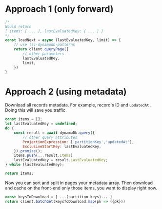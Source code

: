 # Approach 1 (only forward)

```javascript
/*
Would return 
{ items: [ ... ], lastEvaluatedKey: { ... } }
*/
const loadNext = async (lastEvaluatedKey, limit) => {
    // use lsc-dynamodb-patterns
    return client.queryPage({
        // other parameters
        lastEvaluatedKey,
        limit,
    })
}
```

# Approach 2 (using metadata)

Download all records metadata. For example, record's ID and `updatedAt` . Doing this will save you traffic.

```javascript
const items = [];
let lastEvaluatedKey = undefined;
do {
	const result = await dynamoDb.query({
		// other query attributes
		ProjectionExpression: ['partitionKey','updatedAt'],
		ExclusiveStartKey: lastEvaluatedKey,
	}).promise();
	items.push(...result.Items)
	lastEvaluatedKey = result.LastEvaluatedKey;
} while (lastEvaluatedKey);

return items;
```

Now you can sort and split in pages your metadata array. Then download and cache on the front-end only those items, you want to display right now.

```javascript
const keysToDownload = [ ...(partition keys)... ]
return client.batchGet(keysToDownload.map(pk => ({pk}))
```